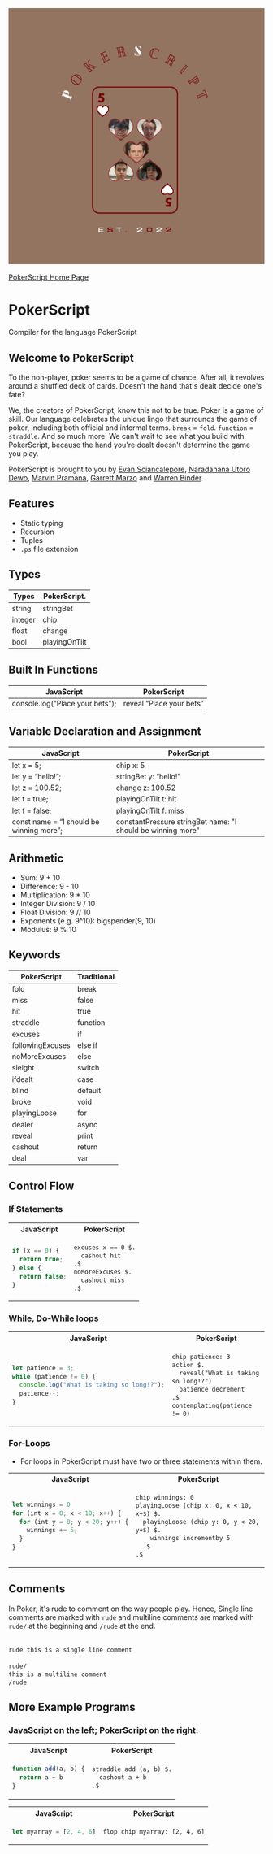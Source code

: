 ![logo](docs/PSlogo.png)

[PokerScript Home Page](https://naratheman.github.io/WebsitePokerScript/# "PokerScript Home Page")

# PokerScript

Compiler for the language PokerScript

## Welcome to PokerScript

To the non-player, poker seems to be a game of chance. After all, it revolves around a shuffled deck of cards. Doesn't the hand that's dealt
decide one's fate?

We, the creators of PokerScript, know this not to be true. Poker is a game of skill. Our language celebrates the unique
lingo that surrounds the game of poker, including both official and informal terms. `break` = `fold`. `function` = `straddle`. And so much more. We can't wait to see what you build with PokerScript, because the hand you're dealt doesn't determine the game you play.

PokerScript is brought to you by [Evan Sciancalepore](https://github.com/evanscianc "Evan's Github"),
[Naradahana Utoro Dewo](https://github.com/naratheman "Nara's Github"), [Marvin Pramana](https://github.com/mpramana "Marvin's Github"), [Garrett Marzo](https://github.com/gmarzo "Garrett's Github") and [Warren Binder](https://github.com/wbinder1 "Warren's Github").

## Features

- Static typing
- Recursion
- Tuples
- `.ps` file extension

## Types

| Types   | PokerScript.  |
| ------- | ------------- |
| string  | stringBet     |
| integer | chip          |
| float   | change        |
| bool    | playingOnTilt |

## Built In Functions

| JavaScript                      | PokerScript              |
| ------------------------------- | ------------------------ |
| console.log(“Place your bets”); | reveal “Place your bets” |

## Variable Declaration and Assignment

| JavaScript                               | PokerScript                                                 |
| ---------------------------------------- | ----------------------------------------------------------- |
| let x = 5;                               | chip x: 5                                                   |
| let y = “hello!”;                        | stringBet y: “hello!”                                       |
| let z = 100.52;                          | change z: 100.52                                            |
| let t = true;                            | playingOnTilt t: hit                                        |
| let f = false;                           | playingOnTilt f: miss                                       |
| const name = “I should be winning more”; | constantPressure stringBet name: "I should be winning more" |

## Arithmetic

- Sum: 9 + 10
- Difference: 9 - 10
- Multiplication: 9 \* 10
- Integer Division: 9 / 10
- Float Division: 9 // 10
- Exponents (e.g. 9^10): bigspender(9, 10)
- Modulus: 9 % 10

## Keywords

| PokerScript      | Traditional |
| ---------------- | ----------- |
| fold             | break       |
| miss             | false       |
| hit              | true        |
| straddle         | function    |
| excuses          | if          |
| followingExcuses | else if     |
| noMoreExcuses    | else        |
| sleight          | switch      |
| ifdealt          | case        |
| blind            | default     |
| broke            | void        |
| playingLoose     | for         |
| dealer           | async       |
| reveal           | print       |
| cashout          | return      |
| deal             | var         |

## Control Flow

### If Statements

<table>
<tr> <th>JavaScript</th><th>PokerScript</th><tr>
</tr>

<td>

```javascript
if (x == 0) {
  return true;
} else {
  return false;
}
```

</td>
<td>

```
excuses x == 0 $.
  cashout hit
.$
noMoreExcuses $.
  cashout miss
.$
```

</td>
</table>

### While, Do-While loops

<table>
<tr> <th>JavaScript</th><th>PokerScript</th><tr>
</tr>

<td>

```javascript
let patience = 3;
while (patience != 0) {
  console.log("What is taking so long!?");
  patience--;
}
```

</td>

<td>

```
chip patience: 3
action $.
  reveal("What is taking so long!?")
  patience decrement
.$ contemplating(patience != 0)
```

</td>
</table>

### For-Loops

- For loops in PokerScript must have two or three statements within them.

<table>
<tr> <th>JavaScript</th><th>PokerScript</th><tr>
</tr>

<td>

```javascript
let winnings = 0
for (int x = 0; x < 10; x++) {
  for (int y = 0; y < 20; y++) {
    winnings += 5;
  }
}
```

</td>

<td>

```
chip winnings: 0
playingLoose (chip x: 0, x < 10, x+$) $.
  playingLoose (chip y: 0, y < 20, y+$) $.
    winnings incrementby 5
  .$
.$
```

</td>
</table>

## Comments

In Poker, it's rude to comment on the way people play. Hence,
Single line comments are marked with `rude` and multiline comments are marked with `rude/` at the beginning and `/rude` at the end.

```

rude this is a single line comment

rude/
this is a multiline comment
/rude

```

## More Example Programs

### **JavaScript** on the left; **PokerScript** on the right.

<table>
<tr> <th>JavaScript</th><th>PokerScript</th><tr>
</tr>

<td>

```javascript
function add(a, b) {
  return a + b
}
```

</td>

<td>

```
straddle add (a, b) $.
  cashout a + b
.$
```

</td>
</table>

<table>
<tr> <th>JavaScript</th><th>PokerScript</th><tr>
</tr>

<td>

```javascript
let myarray = [2, 4, 6]
```

</td>

<td>

```
flop chip myarray: [2, 4, 6]
```

</td>
</table>
